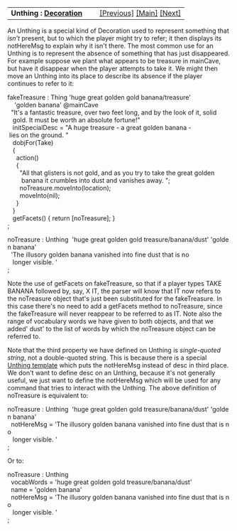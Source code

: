 <table width="100%" data-border="0" data-cellspacing="0"
data-cellpadding="3" data-bgcolor="#C0C0C0">
<colgroup>
<col style="width: 50%" />
<col style="width: 50%" />
</colgroup>
<tbody>
<tr>
<td style="text-align: left;"><strong>Unthing : <a
href="decoration.htm">Decoration</a><br />
</strong></td>
<td style="text-align: right;"><a href="distant.htm">[Previous]</a> <a
href="generalintroduction.htm">[Main]</a> <a
href="immovable.htm">[Next]</a></td>
</tr>
</tbody>
</table>

  
An Unthing is a special kind of Decoration used to represent something
that *isn't* present, but to which the player might try to refer; it
then displays its notHereMsg to explain why it isn't there. The most
common use for an Unthing is to represent the absence of something that
has just disappeared. For example suppose we plant what appears to be
treasure in mainCave, but have it disappear when the player attempts to
take it. We might then move an Unthing into its place to describe its
absence if the player continues to refer to it:  
  
fakeTreasure : Thing 'huge great golden gold banana/treasure'  
    'golden banana' @mainCave  
  "It's a fantastic treasure, over two feet long, and by the look of it, solid  
   gold. It must be worth an absolute fortune!"  
   initSpecialDesc = "A huge treasure - a great golden banana - lies on the ground. "  
   dobjFor(Take)  
   {  
     action()  
     {  
       "All that glisters is not gold, and as you try to take the great golden  
        banana it crumbles into dust and vanishes away. ";  
       noTreasure.moveInto(location);  
       moveInto(nil);  
     }  
   }  
   getFacets() { return \[noTreasure\]; }  
;  
  
noTreasure : Unthing  'huge great golden gold treasure/banana/dust' 'golden banana'  
  'The illusory golden banana vanished into fine dust that is no  
   longer visible. '   
;  
  
Note the use of getFacets on fakeTreasure, so that if a player types
TAKE BANANA followed by, say, X IT, the parser will know that IT now
refers to the noTreasure object that's just been substituted for the
fakeTreasure. In this case there's no need to add a getFacets method to
noTreasure, since the fakeTreasure will never reappear to be referred to
as IT. Note also the range of vocabulary words we have given to both
objects, and that we added' dust' to the list of words by which the
noTreasure object can be referred to.  
  
Note that the third property we have defined on Unthing is
*single-quoted string*, not a double-quoted string. This is because
there is a special [Unthing template](unthingtemplate.htm) which puts
the notHereMsg instead of desc in third place. We don't want to define
desc on an Unthing, because it's not generally useful, we just want to
define the notHereMsg which will be used for any command that tries to
interact with the Unthing. The above definition of noTreasure is
equivalent to:  
  
noTreasure : Unthing  'huge great golden gold treasure/banana/dust' 'golden banana'  
  notHereMsg = 'The illusory golden banana vanished into fine dust that is no  
   longer visible. '   
;  
  
Or to:  
  
noTreasure : Unthing    
  vocabWords = 'huge great golden gold treasure/banana/dust'   
  name = 'golden banana'  
  notHereMsg = 'The illusory golden banana vanished into fine dust that is no  
   longer visible. '   
;  
  
